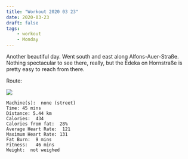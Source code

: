 ```yaml
---
title: "Workout 2020 03 23"
date: 2020-03-23
draft: false
tags: 
    - workout
    - Monday
---
```

Another beautiful day.  Went south and east along Alfons-Auer-Straße.  Nothing spectacular to see there, really, but the Edeka on Hornstraße is pretty easy to reach from there.


Route:

![](/20200323.jpg)


```
Machine(s):  none (street)
Time: 45 mins
Distance: 5.44 km
Calories:  434
Calories from fat:  28%
Average Heart Rate:  121
Maximum Heart Rate: 131
Fat Burn:  9 mins
Fitness:   46 mins
Weight:  not weighed
```

